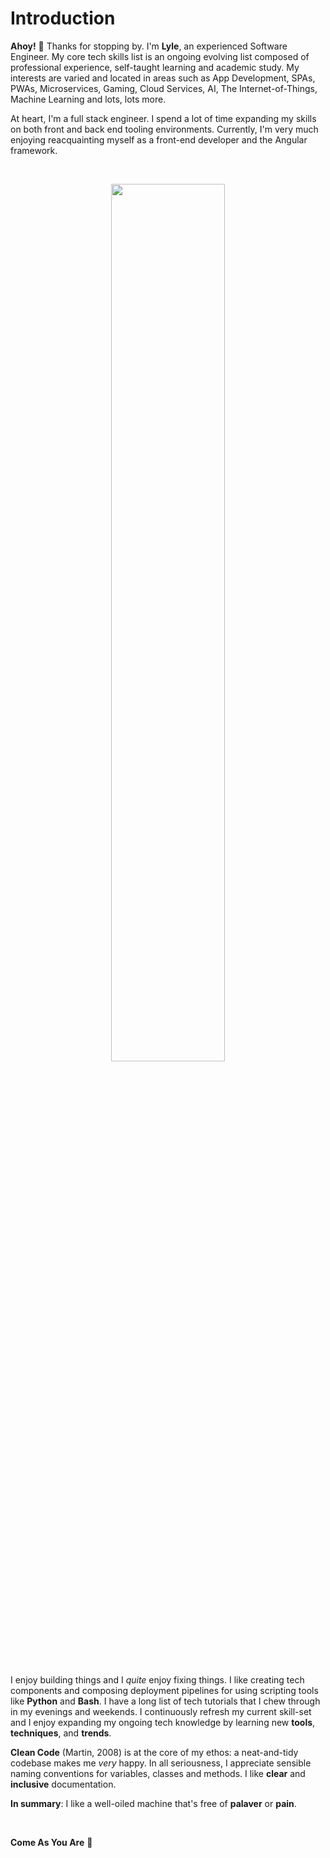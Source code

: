 
# Introduction

**Ahoy!** 🎉 Thanks for stopping by. I'm **Lyle**, an experienced Software Engineer. My core tech skills list is an 
ongoing evolving list composed of professional experience, self-taught learning and academic study. My interests are 
varied and located in areas such as App Development, SPAs, PWAs, Microservices, Gaming, Cloud Services, AI, 
The Internet-of-Things, Machine Learning and lots, lots more.
<br /> 

At heart, I'm a full stack engineer. I spend a lot of time expanding my skills on both front and back end tooling 
environments. Currently, I'm very much enjoying reacquainting myself as a front-end developer and the Angular
framework.

<br />

<p align="center" width="100%">
    <img width="60%" 
src="https://www.lylechristine.com/static/ba5b674706914c84ca325e9f6fb8eccf/60e21/lyle-christine-sepia.jpg">
</p>

<br />

I enjoy building things and I *quite* enjoy fixing things. I like creating tech components and composing deployment 
pipelines for using scripting tools like **Python** and **Bash**. I have a long list of tech tutorials that I chew 
through in my evenings and weekends. I continuously refresh my current skill-set and I enjoy expanding my ongoing 
tech knowledge by learning new **tools**, **techniques**, and **trends**.
<br />

**Clean Code** (Martin, 2008) is at the core of my ethos: a neat-and-tidy codebase makes me *very* happy. In all 
seriousness, I appreciate sensible naming conventions for variables, classes and methods. I like **clear** 
and **inclusive** documentation. 


**In summary**: I like a well-oiled machine that's free of **palaver** or **pain**.

<br />

**Come As You Are** 🎸
